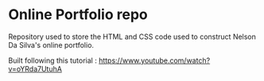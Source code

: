 # Online Portfolio repo

Repository used to store the HTML and CSS code used to construct Nelson Da Silva's online portfolio.

Built following this tutorial : https://www.youtube.com/watch?v=oYRda7UtuhA